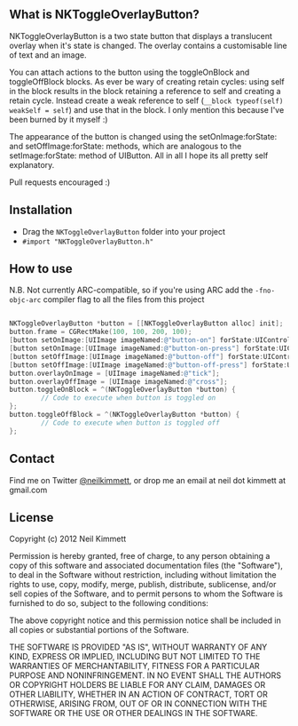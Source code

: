 ## What is NKToggleOverlayButton?

NKToggleOverlayButton is a two state button that displays a translucent overlay when it's state is changed. The overlay contains a customisable line of text and an image.

You can attach actions to the button using the toggleOnBlock and toggleOffBlock blocks. As ever be wary of creating retain cycles: using self in
the block results in the block retaining a reference to self and creating a retain cycle. Instead create a weak reference to self (`__block typeof(self) weakSelf = self`) and use that in the block. I only mention this because I've been burned by it myself :)

The appearance of the button is changed using the 
setOnImage:forState: and setOffImage:forState: methods, which are analogous to 
the setImage:forState: method of UIButton. All in all I hope its all pretty
self explanatory.

Pull requests encouraged :)


## Installation

* Drag the `NKToggleOverlayButton` folder into your project
* `#import "NKToggleOverlayButton.h"`

## How to use

N.B. Not currently ARC-compatible, so if you're using ARC add the `-fno-objc-arc` compiler flag to all the files from this project 

``` objective-c

NKToggleOverlayButton *button = [[NKToggleOverlayButton alloc] init];
button.frame = CGRectMake(100, 100, 200, 100);
[button setOnImage:[UIImage imageNamed:@"button-on"] forState:UIControlStateNormal];
[button setOnImage:[UIImage imageNamed:@"button-on-press"] forState:UIControlStateHighlighted];
[button setOffImage:[UIImage imageNamed:@"button-off"] forState:UIControlStateNormal];
[button setOffImage:[UIImage imageNamed:@"button-off-press"] forState:UIControlStateHighlighted];
button.overlayOnImage = [UIImage imageNamed:@"tick"];
button.overlayOffImage = [UIImage imageNamed:@"cross"];
button.toggleOnBlock = ^(NKToggleOverlayButton *button) {
        // Code to execute when button is toggled on
};
button.toggleOffBlock = ^(NKToggleOverlayButton *button) {
        // Code to execute when button is toggled off
};
```

## Contact

Find me on Twitter [@neilkimmett](http://www.twitter.com/neilkimmett), or drop me an email at neil dot kimmett at gmail.com

## License

Copyright (c) 2012 Neil Kimmett

Permission is hereby granted, free of charge, to any person obtaining a copy of this software and associated documentation files (the "Software"), to deal in the Software without restriction, including without limitation the rights to use, copy, modify, merge, publish, distribute, sublicense, and/or sell copies of the Software, and to permit persons to whom the Software is furnished to do so, subject to the following conditions:

The above copyright notice and this permission notice shall be included in all copies or substantial portions of the Software.

THE SOFTWARE IS PROVIDED "AS IS", WITHOUT WARRANTY OF ANY KIND, EXPRESS OR IMPLIED, INCLUDING BUT NOT LIMITED TO THE WARRANTIES OF MERCHANTABILITY, FITNESS FOR A PARTICULAR PURPOSE AND NONINFRINGEMENT. IN NO EVENT SHALL THE AUTHORS OR COPYRIGHT HOLDERS BE LIABLE FOR ANY CLAIM, DAMAGES OR OTHER LIABILITY, WHETHER IN AN ACTION OF CONTRACT, TORT OR OTHERWISE, ARISING FROM, OUT OF OR IN CONNECTION WITH THE SOFTWARE OR THE USE OR OTHER DEALINGS IN THE SOFTWARE.